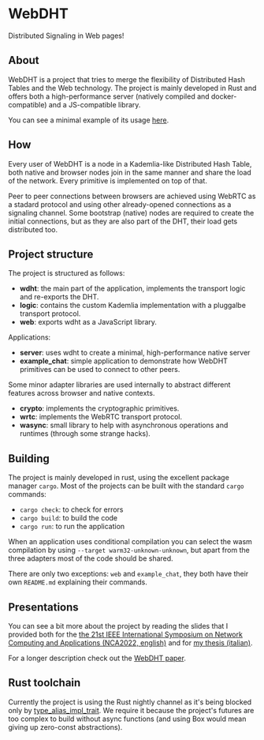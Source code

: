 # WebDHT

Distributed Signaling in Web pages!

## About
WebDHT is a project that tries to merge the flexibility of Distributed Hash Tables and the Web technology.
The project is mainly developed in Rust and offers both a high-performance server (natively compiled and docker-compatible) and a JS-compatible library.

You can see a minimal example of its usage [here](https://wdhtchat.rossilorenzo.dev/).

## How
Every user of WebDHT is a node in a Kademlia-like Distributed Hash Table, both native and browser nodes join in the same manner and share the load of the network. Every primitive is implemented on top of that.

Peer to peer connections between browsers are achieved using WebRTC as a stadard protocol and using other already-opened connections as a signaling channel. Some bootstrap (native) nodes are required to create the initial connections, but as they are also part of the DHT, their load gets distributed too.

## Project structure
The project is structured as follows:
- **wdht**: the main part of the application, implements the transport logic and re-exports the DHT.
- **logic**: contains the custom Kademlia implementation with a pluggalbe transport protocol.
- **web**: exports wdht as a JavaScript library.

Applications:
- **server**: uses wdht to create a minimal, high-performance native server
- **example_chat**: simple application to demonstrate how WebDHT primitives can be used to connect to other peers.

Some minor adapter libraries are used internally to abstract different features across browser and native contexts.
- **crypto**: implements the cryptographic primitives.
- **wrtc**: implements the WebRTC transport protocol.
- **wasync**: small library to help with asynchronous operations and runtimes (through some strange hacks).

## Building
The project is mainly developed in rust, using the excellent package manager `cargo`. Most of the projects can be built with the standard `cargo` commands:
- `cargo check`: to check for errors
- `cargo build`: to build the code
- `cargo run`: to run the application

When an application uses conditional compilation you can select the wasm compilation by using `--target warm32-unknown-unknown`, but apart from the three adapters most of the code should be shared.

There are only two exceptions: `web` and `example_chat`, they both have their own `README.md` explaining their commands.

## Presentations
You can see a bit more about the project by reading the slides that I provided both for the [the 21st IEEE International Symposium on Network Computing and Applications (NCA2022, english)](https://nca2022.rossilorenzo.dev) and for [my thesis (italian)](https://tesi22.rossilorenzo.dev).

For a longer description check out the [WebDHT paper](https://secloud.ing.unimore.it/static/profiles/ferretti/papers/webdht_nca22.pdf).


## Rust toolchain
Currently the project is using the Rust nightly channel as it's being blocked only by [type_alias_impl_trait](https://rust-lang.github.io/rfcs/2515-type_alias_impl_trait.html). We require it because the project's futures are too complex to build without async functions (and using Box would mean giving up zero-const abstractions).
